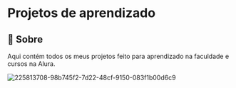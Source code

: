 <h1>Projetos de aprendizado</h1>

<h2>📌 Sobre</h2>
<p>Aqui contém todos os meus projetos feito para aprendizado na faculdade e cursos na Alura.</p>

![225813708-98b745f2-7d22-48cf-9150-083f1b00d6c9](https://github.com/user-attachments/assets/d63550eb-453a-4d52-b75e-d1c57c1147e5)
